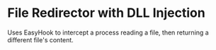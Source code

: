 # File Redirector with DLL Injection
Uses EasyHook to intercept a process reading a file, then returning a different file's content.
